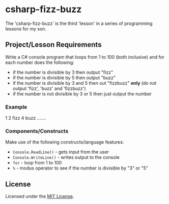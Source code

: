 # csharp-fizz-buzz
The 'csharp-fizz-buzz' is the third 'lesson' in a series of programming lessons for my son.  

## Project/Lesson Requirements
Write a C# console program that loops from 1 to 100 (both inclusive) and for each number does the following:
- if the number is divisible by 3 then output "fizz"
- if the number is divisible by 5 then output "buzz"
- if the number is divisible by 3 and 5 then out "fizzbuzz" **only** (do not output 'fizz', 'buzz' and 'fizzbuzz')
- if the number is not divisible by 3 or 5 then just output the number

### Example 
1 2 fizz 4 buzz .......

### Components/Constructs
Make use of the following constructs/language features:
- ```Console.ReadLine()``` - gets input from the user
- ```Console.WriteLine()``` - writes output to the console
- ```for``` - loop from 1 to 100
- ```%``` - modus operator to see if the number is divisible by "3" or "5"

## License
Licensed under the [MIT License](./LICENSE).
